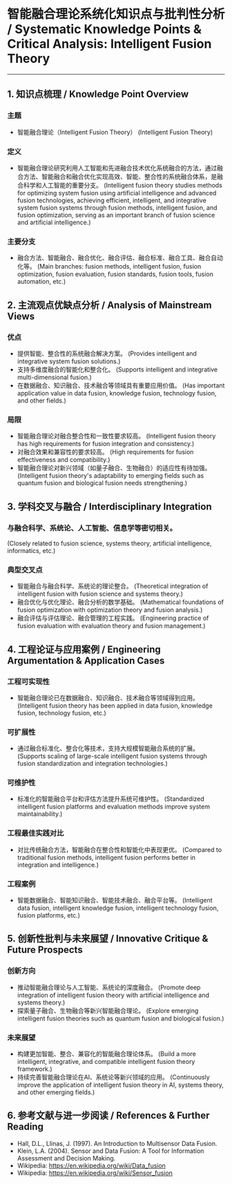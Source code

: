 # 智能融合理论系统化知识点与批判性分析 / Systematic Knowledge Points & Critical Analysis: Intelligent Fusion Theory

---

## 1. 知识点梳理 / Knowledge Point Overview

### 主题
- 智能融合理论（Intelligent Fusion Theory）
  (Intelligent Fusion Theory)

### 定义
- 智能融合理论研究利用人工智能和先进融合技术优化系统融合的方法，通过融合方法、智能融合和融合优化实现高效、智能、整合性的系统融合体系，是融合科学和人工智能的重要分支。
  (Intelligent fusion theory studies methods for optimizing system fusion using artificial intelligence and advanced fusion technologies, achieving efficient, intelligent, and integrative system fusion systems through fusion methods, intelligent fusion, and fusion optimization, serving as an important branch of fusion science and artificial intelligence.)

### 主要分支
- 融合方法、智能融合、融合优化、融合评估、融合标准、融合工具、融合自动化等。
  (Main branches: fusion methods, intelligent fusion, fusion optimization, fusion evaluation, fusion standards, fusion tools, fusion automation, etc.)

## 2. 主流观点优缺点分析 / Analysis of Mainstream Views

### 优点
- 提供智能、整合性的系统融合解决方案。
  (Provides intelligent and integrative system fusion solutions.)
- 支持多维度融合的智能化和整合化。
  (Supports intelligent and integrative multi-dimensional fusion.)
- 在数据融合、知识融合、技术融合等领域具有重要应用价值。
  (Has important application value in data fusion, knowledge fusion, technology fusion, and other fields.)

### 局限
- 智能融合理论对融合整合性和一致性要求较高。
  (Intelligent fusion theory has high requirements for fusion integration and consistency.)
- 对融合效果和兼容性的要求较高。
  (High requirements for fusion effectiveness and compatibility.)
- 智能融合理论对新兴领域（如量子融合、生物融合）的适应性有待加强。
  (Intelligent fusion theory's adaptability to emerging fields such as quantum fusion and biological fusion needs strengthening.)

## 3. 学科交叉与融合 / Interdisciplinary Integration

### 与融合科学、系统论、人工智能、信息学等密切相关。
  (Closely related to fusion science, systems theory, artificial intelligence, informatics, etc.)

### 典型交叉点
- 智能融合与融合科学、系统论的理论整合。
  (Theoretical integration of intelligent fusion with fusion science and systems theory.)
- 融合优化与优化理论、融合分析的数学基础。
  (Mathematical foundations of fusion optimization with optimization theory and fusion analysis.)
- 融合评估与评估理论、融合管理的工程实践。
  (Engineering practice of fusion evaluation with evaluation theory and fusion management.)

## 4. 工程论证与应用案例 / Engineering Argumentation & Application Cases

### 工程可实现性
- 智能融合理论已在数据融合、知识融合、技术融合等领域得到应用。
  (Intelligent fusion theory has been applied in data fusion, knowledge fusion, technology fusion, etc.)

### 可扩展性
- 通过融合标准化、整合化等技术，支持大规模智能融合系统的扩展。
  (Supports scaling of large-scale intelligent fusion systems through fusion standardization and integration technologies.)

### 可维护性
- 标准化的智能融合平台和评估方法提升系统可维护性。
  (Standardized intelligent fusion platforms and evaluation methods improve system maintainability.)

### 工程最佳实践对比
- 对比传统融合方法，智能融合在整合性和智能化中表现更优。
  (Compared to traditional fusion methods, intelligent fusion performs better in integration and intelligence.)

### 工程案例
- 智能数据融合、智能知识融合、智能技术融合、融合平台等。
  (Intelligent data fusion, intelligent knowledge fusion, intelligent technology fusion, fusion platforms, etc.)

## 5. 创新性批判与未来展望 / Innovative Critique & Future Prospects

### 创新方向
- 推动智能融合理论与人工智能、系统论的深度融合。
  (Promote deep integration of intelligent fusion theory with artificial intelligence and systems theory.)
- 探索量子融合、生物融合等新兴智能融合理论。
  (Explore emerging intelligent fusion theories such as quantum fusion and biological fusion.)

### 未来展望
- 构建更加智能、整合、兼容化的智能融合理论体系。
  (Build a more intelligent, integrative, and compatible intelligent fusion theory framework.)
- 持续完善智能融合理论在AI、系统论等新兴领域的应用。
  (Continuously improve the application of intelligent fusion theory in AI, systems theory, and other emerging fields.)

## 6. 参考文献与进一步阅读 / References & Further Reading

- Hall, D.L., Llinas, J. (1997). An Introduction to Multisensor Data Fusion.
- Klein, L.A. (2004). Sensor and Data Fusion: A Tool for Information Assessment and Decision Making.
- Wikipedia: <https://en.wikipedia.org/wiki/Data_fusion>
- Wikipedia: <https://en.wikipedia.org/wiki/Sensor_fusion> 